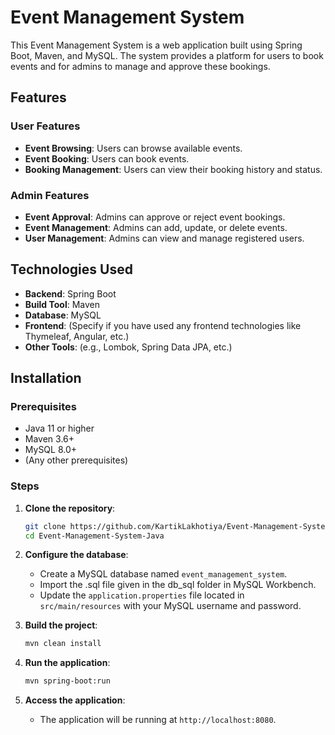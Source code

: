 # Event Management System

This Event Management System is a web application built using Spring Boot, Maven, and MySQL. The system provides a platform for users to book events and for admins to manage and approve these bookings.

## Features

### User Features
- **Event Browsing**: Users can browse available events.
- **Event Booking**: Users can book events.
- **Booking Management**: Users can view their booking history and status.

### Admin Features
- **Event Approval**: Admins can approve or reject event bookings.
- **Event Management**: Admins can add, update, or delete events.
- **User Management**: Admins can view and manage registered users.

## Technologies Used

- **Backend**: Spring Boot
- **Build Tool**: Maven
- **Database**: MySQL
- **Frontend**: (Specify if you have used any frontend technologies like Thymeleaf, Angular, etc.)
- **Other Tools**: (e.g., Lombok, Spring Data JPA, etc.)

## Installation

### Prerequisites
- Java 11 or higher
- Maven 3.6+
- MySQL 8.0+
- (Any other prerequisites)

### Steps

1. **Clone the repository**:
    ```bash
    git clone https://github.com/KartikLakhotiya/Event-Management-System-Java.git
    cd Event-Management-System-Java
    ```

2. **Configure the database**:
    - Create a MySQL database named `event_management_system`.
    - Import the .sql file given in the db_sql folder in MySQL Workbench.
    - Update the `application.properties` file located in `src/main/resources` with your MySQL username and password.

3. **Build the project**:
    ```bash
    mvn clean install
    ```

4. **Run the application**:
    ```bash
    mvn spring-boot:run
    ```

5. **Access the application**:
    - The application will be running at `http://localhost:8080`.